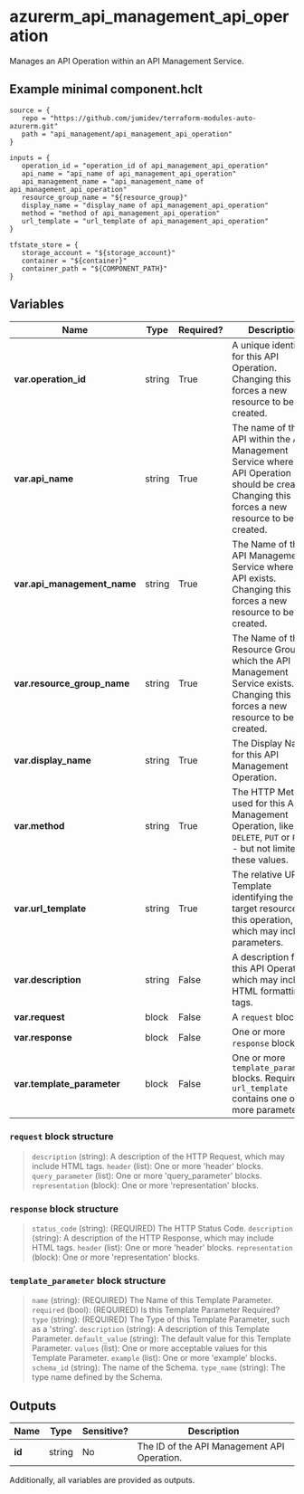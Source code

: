 # azurerm_api_management_api_operation

Manages an API Operation within an API Management Service.

## Example minimal component.hclt

```hcl
source = {
   repo = "https://github.com/jumidev/terraform-modules-auto-azurerm.git" 
   path = "api_management/api_management_api_operation" 
}

inputs = {
   operation_id = "operation_id of api_management_api_operation" 
   api_name = "api_name of api_management_api_operation" 
   api_management_name = "api_management_name of api_management_api_operation" 
   resource_group_name = "${resource_group}" 
   display_name = "display_name of api_management_api_operation" 
   method = "method of api_management_api_operation" 
   url_template = "url_template of api_management_api_operation" 
}

tfstate_store = {
   storage_account = "${storage_account}" 
   container = "${container}" 
   container_path = "${COMPONENT_PATH}" 
}

```

## Variables

| Name | Type | Required? |  Description |
| ---- | ---- | --------- |  ----------- |
| **var.operation_id** | string | True | A unique identifier for this API Operation. Changing this forces a new resource to be created. | 
| **var.api_name** | string | True | The name of the API within the API Management Service where this API Operation should be created. Changing this forces a new resource to be created. | 
| **var.api_management_name** | string | True | The Name of the API Management Service where the API exists. Changing this forces a new resource to be created. | 
| **var.resource_group_name** | string | True | The Name of the Resource Group in which the API Management Service exists. Changing this forces a new resource to be created. | 
| **var.display_name** | string | True | The Display Name for this API Management Operation. | 
| **var.method** | string | True | The HTTP Method used for this API Management Operation, like `GET`, `DELETE`, `PUT` or `POST` - but not limited to these values. | 
| **var.url_template** | string | True | The relative URL Template identifying the target resource for this operation, which may include parameters. | 
| **var.description** | string | False | A description for this API Operation, which may include HTML formatting tags. | 
| **var.request** | block | False | A `request` block. | 
| **var.response** | block | False | One or more `response` blocks. | 
| **var.template_parameter** | block | False | One or more `template_parameter` blocks. Required if `url_template` contains one or more parameters. | 

### `request` block structure

>`description` (string): A description of the HTTP Request, which may include HTML tags.
>`header` (list): One or more 'header' blocks.
>`query_parameter` (list): One or more 'query_parameter' blocks.
>`representation` (block): One or more 'representation' blocks.

### `response` block structure

>`status_code` (string): (REQUIRED) The HTTP Status Code.
>`description` (string): A description of the HTTP Response, which may include HTML tags.
>`header` (list): One or more 'header' blocks.
>`representation` (block): One or more 'representation' blocks.

### `template_parameter` block structure

>`name` (string): (REQUIRED) The Name of this Template Parameter.
>`required` (bool): (REQUIRED) Is this Template Parameter Required?
>`type` (string): (REQUIRED) The Type of this Template Parameter, such as a 'string'.
>`description` (string): A description of this Template Parameter.
>`default_value` (string): The default value for this Template Parameter.
>`values` (list): One or more acceptable values for this Template Parameter.
>`example` (list): One or more 'example' blocks.
>`schema_id` (string): The name of the Schema.
>`type_name` (string): The type name defined by the Schema.



## Outputs

| Name | Type | Sensitive? | Description |
| ---- | ---- | --------- | --------- |
| **id** | string | No  | The ID of the API Management API Operation. | 

Additionally, all variables are provided as outputs.
